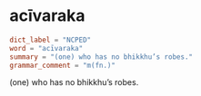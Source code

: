 # acīvaraka

``` toml
dict_label = "NCPED"
word = "acīvaraka"
summary = "(one) who has no bhikkhu’s robes."
grammar_comment = "m(fn.)"
```

(one) who has no bhikkhu’s robes.

